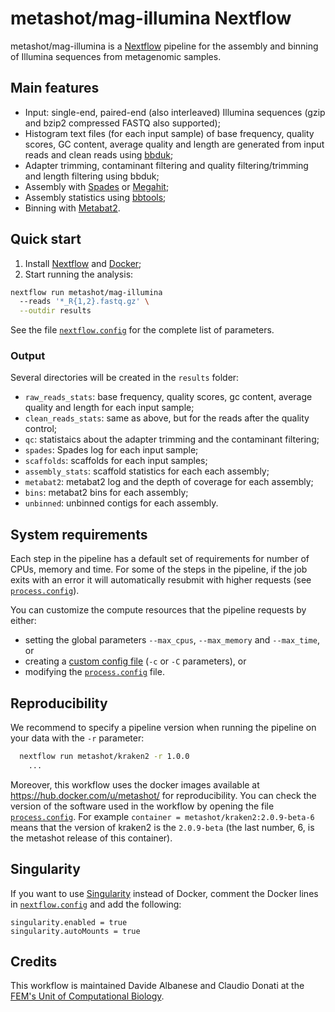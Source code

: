 # metashot/mag-illumina Nextflow

metashot/mag-illumina is a [Nextflow](https://www.nextflow.io/) pipeline for
the assembly and binning of Illumina sequences from metagenomic samples.

## Main features

- Input: single-end, paired-end (also interleaved) Illumina sequences (gzip
  and bzip2 compressed FASTQ also supported);
- Histogram text files (for each input sample) of base frequency, quality
  scores, GC content, average quality and length are generated from input reads
  and clean reads using
  [bbduk](https://jgi.doe.gov/data-and-tools/bbtools/bb-tools-user-guide/bbduk-guide/);
- Adapter trimming, contaminant filtering and quality filtering/trimming and
  length filtering using bbduk;
- Assembly with [Spades](https://cab.spbu.ru/software/spades/) or
  [Megahit](https://github.com/voutcn/megahit);
- Assembly statistics using
  [bbtools](https://jgi.doe.gov/data-and-tools/bbtools/bb-tools-user-guide/statistics-guide/);
- Binning with
  [Metabat2](https://bitbucket.org/berkeleylab/metabat/src/master/).

## Quick start

1. Install [Nextflow](https://www.nextflow.io/) and [Docker](https://www.docker.com/);
1. Start running the analysis:
   
  ```bash
  nextflow run metashot/mag-illumina
    --reads '*_R{1,2}.fastq.gz' \
    --outdir results
  ```

See the file [`nextflow.config`](nextflow.config) for the complete list of parameters.

### Output
Several directories will be created in the `results` folder:

- `raw_reads_stats`: base frequency, quality scores, gc content, average
  quality and length for each input sample;
- `clean_reads_stats`: same as above, but for the reads after the quality
  control;
- `qc`: statistaics about the adapter trimming and the contaminant filtering;
- `spades`: Spades log for each input sample;
- `scaffolds`: scaffolds for each input samples;
- `assembly_stats`: scaffold statistics for each each assembly;
- `metabat2`: metabat2 log and the depth of coverage for each assembly;
- `bins`: metabat2 bins for each assembly;
- `unbinned`: unbinned contigs for each assembly.

## System requirements
Each step in the pipeline has a default set of requirements for number of CPUs,
memory and time. For some of the steps in the pipeline, if the job exits with an
error it will automatically resubmit with higher requests (see
[`process.config`](process.config)).

You can customize the compute resources that the pipeline requests by either:
- setting the global parameters `--max_cpus`, `--max_memory` and
  `--max_time`, or
- creating a [custom config
  file](https://www.nextflow.io/docs/latest/config.html#configuration-file)
  (`-c` or `-C` parameters), or
- modifying the [`process.config`](process.config) file.

## Reproducibility
We recommend to specify a pipeline version when running the pipeline on your
data with the `-r` parameter:

```bash
  nextflow run metashot/kraken2 -r 1.0.0
    ...
```

Moreover, this workflow uses the docker images available at
https://hub.docker.com/u/metashot/ for reproducibility. You can check the
version of the software used in the workflow by opening the file
[`process.config`](process.config). For example `container =
metashot/kraken2:2.0.9-beta-6` means that the version of kraken2 is the
`2.0.9-beta` (the last number, 6, is the metashot release of this container).

## Singularity
If you want to use [Singularity](https://singularity.lbl.gov/) instead of Docker,
comment the Docker lines in [`nextflow.config`](nextflow.config) and add the following:

```nextflow
singularity.enabled = true
singularity.autoMounts = true
```

## Credits
This workflow is maintained Davide Albanese and Claudio Donati at the [FEM's
Unit of Computational
Biology](https://www.fmach.it/eng/CRI/general-info/organisation/Chief-scientific-office/Computational-biology).
